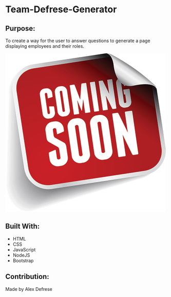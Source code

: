 # Team-Defrese-Generator

## Purpose:
To create a way for the user to answer questions to generate a page displaying employees and their roles. 

![Coming soon placeholder](./assets/comingsoon.png)


## Built With:
 - HTML
 - CSS
 - JavaScript
 - NodeJS
 - Bootstrap

 ## Contribution:
 Made by Alex Defrese 
